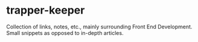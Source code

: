 # trapper-keeper
Collection of links, notes, etc., mainly surrounding Front End Development. Small snippets as opposed to in-depth articles.

